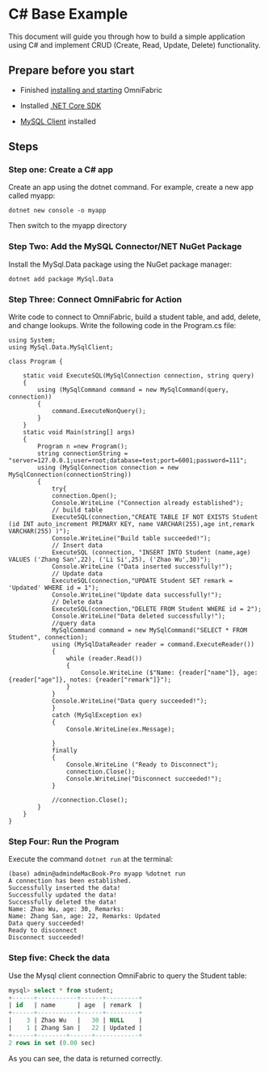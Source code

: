 # C# Base Example

This document will guide you through how to build a simple application using C# and implement CRUD (Create, Read, Update, Delete) functionality.

## Prepare before you start

- Finished [installing and starting](../Get-Started/install-standalone-OmniFabric.md) OmniFabric

- Installed [.NET Core SDK](https://dotnet.microsoft.com/zh-cn/download)

- [MySQL Client](https://dev.mysql.com/downloads/installer/) installed

## Steps

### Step one: Create a C# app

Create an app using the dotnet command. For example, create a new app called myapp:

```
dotnet new console -o myapp
```

Then switch to the myapp directory

### Step Two: Add the MySQL Connector/NET NuGet Package

Install the MySql.Data package using the NuGet package manager:

```
dotnet add package MySql.Data
```

### Step Three: Connect OmniFabric for Action

Write code to connect to OmniFabric, build a student table, and add, delete, and change lookups. Write the following code in the Program.cs file:

```
using System;
using MySql.Data.MySqlClient;

class Program {

    static void ExecuteSQL(MySqlConnection connection, string query)
    {
        using (MySqlCommand command = new MySqlCommand(query, connection))
        {
            command.ExecuteNonQuery();
        }
    }
    static void Main(string[] args)
    {
        Program n =new Program();
        string connectionString = "server=127.0.0.1;user=root;database=test;port=6001;password=111";
        using (MySqlConnection connection = new MySqlConnection(connectionString))
        {
            try{
            connection.Open();
            Console.WriteLine ("Connection already established");
            // build table
            ExecuteSQL(connection,"CREATE TABLE IF NOT EXISTS Student (id INT auto_increment PRIMARY KEY, name VARCHAR(255),age int,remark VARCHAR(255) )");
            Console.WriteLine("Build table succeeded!");
            // Insert data
            ExecuteSQL (connection, "INSERT INTO Student (name,age) VALUES ('Zhang San',22), ('Li Si',25), ('Zhao Wu',30)");
            Console.WriteLine ("Data inserted successfully!");
            // Update data
            ExecuteSQL(connection,"UPDATE Student SET remark = 'Updated' WHERE id = 1");
            Console.WriteLine("Update data successfully!");
            // Delete data
            ExecuteSQL(connection,"DELETE FROM Student WHERE id = 2");
            Console.WriteLine("Data deleted successfully!");
            //query data
            MySqlCommand command = new MySqlCommand("SELECT * FROM Student", connection);
            using (MySqlDataReader reader = command.ExecuteReader())
            {
                while (reader.Read())
                {
                    Console.WriteLine ($"Name: {reader["name"]}, age: {reader["age"]}, notes: {reader["remark"]}");
                }
            }
            Console.WriteLine("Data query succeeded!");
            }
            catch (MySqlException ex)
            {
                Console.WriteLine(ex.Message);

            }
            finally
            {
                Console.WriteLine ("Ready to Disconnect");
                connection.Close();
                Console.WriteLine("Disconnect succeeded!");
            }

            //connection.Close();
        }
    }
}
```

### Step Four: Run the Program

Execute the command `dotnet run` at the terminal:

```
(base) admin@admindeMacBook-Pro myapp %dotnet run
A connection has been established.
Successfully inserted the data!
Successfully updated the data!
Successfully deleted the data!
Name: Zhao Wu, age: 30, Remarks:
Name: Zhang San, age: 22, Remarks: Updated
Data query succeeded!
Ready to disconnect
Disconnect succeeded!
```

### Step five: Check the data

Use the Mysql client connection OmniFabric to query the Student table:

```sql
mysql> select * from student;
+------+-----------+------+---------+
| id   | name      | age  | remark  |
+------+-----------+------+---------+
|    3 | Zhao Wu   |   30 | NULL    |
|    1 | Zhang San |   22 | Updated |
+------+--------+------+------------+
2 rows in set (0.00 sec)
```

As you can see, the data is returned correctly.